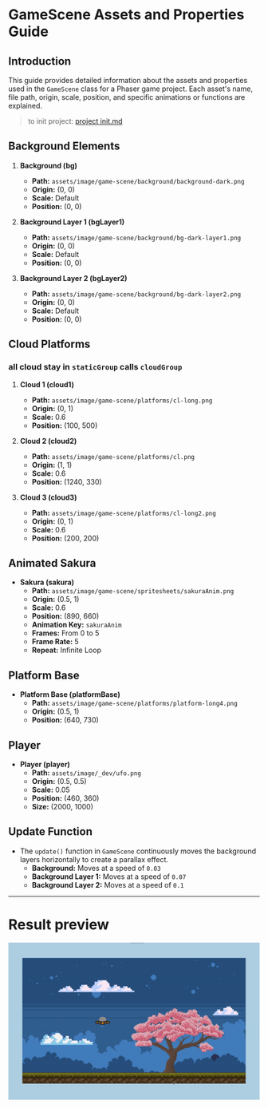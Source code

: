 # GameScene Assets and Properties Guide

## Introduction
This guide provides detailed information about the assets and properties used in the `GameScene` class for a Phaser game project. Each asset's name, file path, origin, scale, position, and specific animations or functions are explained.
> to init project: [project init.md](/project%20init.md)

## Background Elements
1. **Background (bg)**
   - **Path:** `assets/image/game-scene/background/background-dark.png`
   - **Origin:** (0, 0)
   - **Scale:** Default
   - **Position:** (0, 0)

2. **Background Layer 1 (bgLayer1)**
   - **Path:** `assets/image/game-scene/background/bg-dark-layer1.png`
   - **Origin:** (0, 0)
   - **Scale:** Default
   - **Position:** (0, 0)

3. **Background Layer 2 (bgLayer2)**
   - **Path:** `assets/image/game-scene/background/bg-dark-layer2.png`
   - **Origin:** (0, 0)
   - **Scale:** Default
   - **Position:** (0, 0)

## Cloud Platforms
### all cloud stay in `staticGroup` calls `cloudGroup`
1. **Cloud 1 (cloud1)**
   - **Path:** `assets/image/game-scene/platforms/cl-long.png`
   - **Origin:** (0, 1)
   - **Scale:** 0.6
   - **Position:** (100, 500)

2. **Cloud 2 (cloud2)**
   - **Path:** `assets/image/game-scene/platforms/cl.png`
   - **Origin:** (1, 1)
   - **Scale:** 0.6
   - **Position:** (1240, 330)

3. **Cloud 3 (cloud3)**
   - **Path:** `assets/image/game-scene/platforms/cl-long2.png`
   - **Origin:** (0, 1)
   - **Scale:** 0.6
   - **Position:** (200, 200)

## Animated Sakura
- **Sakura (sakura)**
  - **Path:** `assets/image/game-scene/spritesheets/sakuraAnim.png`
  - **Origin:** (0.5, 1)
  - **Scale:** 0.6
  - **Position:** (890, 660)
  - **Animation Key:** `sakuraAnim`
  - **Frames:** From 0 to 5
  - **Frame Rate:** 5
  - **Repeat:** Infinite Loop

## Platform Base
- **Platform Base (platformBase)**
  - **Path:** `assets/image/game-scene/platforms/platform-long4.png`
  - **Origin:** (0.5, 1)
  - **Position:** (640, 730)

## Player
- **Player (player)**
  - **Path:** `assets/image/_dev/ufo.png`
  - **Origin:** (0.5, 0.5)
  - **Scale:** 0.05
  - **Position:** (460, 360)
  - **Size:** (2000, 1000)

## Update Function
- The `update()` function in `GameScene` continuously moves the background layers horizontally to create a parallax effect.
  - **Background:** Moves at a speed of `0.03`
  - **Background Layer 1:** Moves at a speed of `0.07`
  - **Background Layer 2:** Moves at a speed of `0.1`

---

# Result preview
![result](./ezgif-4-121560c83e.gif)
